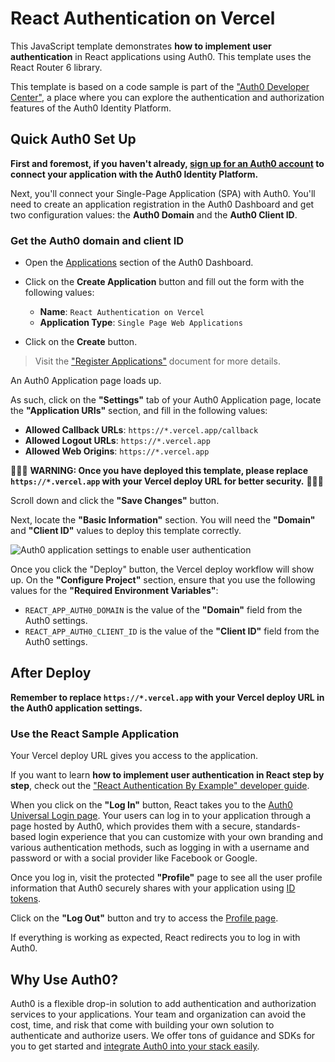 # React Authentication on Vercel

This JavaScript template demonstrates **how to implement user authentication** in React applications using Auth0. This template uses the React Router 6 library.

This template is based on a code sample is part of the ["Auth0 Developer Center"](https://developer.auth0.com/resources/code-samples/spa/react), a place where you can explore the authentication and authorization features of the Auth0 Identity Platform.

## Quick Auth0 Set Up

**First and foremost, if you haven't already, [sign up for an Auth0 account](https://auth0.com/signup?utm_source=partner&utm_medium=vercel&utm_campaign=2023-03%7CINB-ORG%7CVercel-Auth0-SignupUserCreationForm-SU&ocid=7014z000000zJItAAM-aPA4z0000008OZeGAM&utm_id=aNK4z000000blT4GAI) to connect your application with the Auth0 Identity Platform.**

Next, you'll connect your Single-Page Application (SPA) with Auth0. You'll need to create an application registration in the Auth0 Dashboard and get two configuration values: the **Auth0 Domain** and the **Auth0 Client ID**.

### Get the Auth0 domain and client ID

- Open the [Applications](https://manage.auth0.com/#/applications) section of the Auth0 Dashboard.

- Click on the **Create Application** button and fill out the form with the following values:
  - **Name**: `React Authentication on Vercel`
  - **Application Type**: `Single Page Web Applications`
- Click on the **Create** button.

> Visit the ["Register Applications"](https://auth0.com/docs/applications/set-up-an-application) document for more details.

An Auth0 Application page loads up.

As such, click on the **"Settings"** tab of your Auth0 Application page, locate the **"Application URIs"** section, and fill in the following values:

- **Allowed Callback URLs**: `https://*.vercel.app/callback`
- **Allowed Logout URLs**: `https://*.vercel.app`
- **Allowed Web Origins**: `https://*.vercel.app`

🚨🚨🚨 **WARNING: Once you have deployed this template, please replace `https://*.vercel.app` with your Vercel deploy URL for better security.** 🚨🚨🚨

Scroll down and click the **"Save Changes"** button.

Next, locate the **"Basic Information"** section. You will need the **"Domain"** and **"Client ID"** values to deploy this template correctly.

![Auth0 application settings to enable user authentication](https://cdn.auth0.com/blog/developer-hub/dashboard/auth0-spa-configuration.png)

Once you click the "Deploy" button, the Vercel deploy workflow will show up. On the **"Configure Project"** section, ensure that you use the following values for the **"Required Environment Variables"**:

- `REACT_APP_AUTH0_DOMAIN` is the value of the **"Domain"** field from the Auth0 settings.
- `REACT_APP_AUTH0_CLIENT_ID` is the value of the **"Client ID"** field from the Auth0 settings.

## After Deploy

**Remember to replace `https://*.vercel.app` with your Vercel deploy URL in the Auth0 application settings.**

### Use the React Sample Application

Your Vercel deploy URL gives you access to the application.

If you want to learn **how to implement user authentication in React step by step**, check out the ["React Authentication By Example" developer guide](https://developer.auth0.com/resources/guides/spa/react/basic-authentication).

When you click on the **"Log In"** button, React takes you to the [Auth0 Universal Login page](https://auth0.com/docs/login/universal-login). Your users can log in to your application through a page hosted by Auth0, which provides them with a secure, standards-based login experience that you can customize with your own branding and various authentication methods, such as logging in with a username and password or with a social provider like Facebook or Google.

Once you log in, visit the protected **"Profile"** page to see all the user profile information that Auth0 securely shares with your application using [ID tokens](https://auth0.com/docs/security/tokens/id-tokens).

Click on the **"Log Out"** button and try to access the [Profile page](http://localhost:4040/profile).

If everything is working as expected, React redirects you to log in with Auth0.

## Why Use Auth0?

Auth0 is a flexible drop-in solution to add authentication and authorization services to your applications. Your team and organization can avoid the cost, time, and risk that come with building your own solution to authenticate and authorize users. We offer tons of guidance and SDKs for you to get started and [integrate Auth0 into your stack easily](https://auth0.com/developers/hub/code-samples/full-stack).

